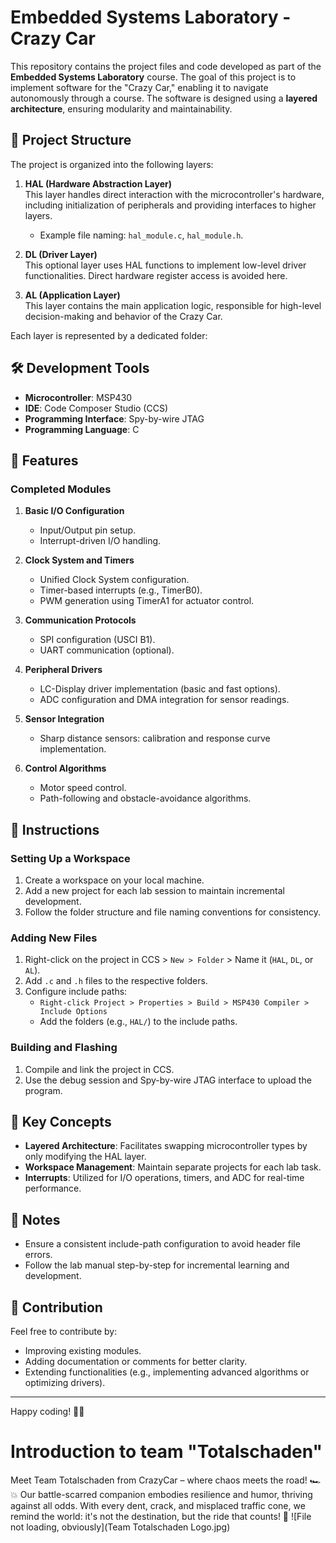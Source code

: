 # Embedded Systems Laboratory - Crazy Car

This repository contains the project files and code developed as part of the **Embedded Systems Laboratory** course. The goal of this project is to implement software for the "Crazy Car," enabling it to navigate autonomously through a course. The software is designed using a **layered architecture**, ensuring modularity and maintainability.

## 📂 Project Structure

The project is organized into the following layers:

1. **HAL (Hardware Abstraction Layer)**  
   This layer handles direct interaction with the microcontroller's hardware, including initialization of peripherals and providing interfaces to higher layers.  
   - Example file naming: `hal_module.c`, `hal_module.h`.

2. **DL (Driver Layer)**  
   This optional layer uses HAL functions to implement low-level driver functionalities. Direct hardware register access is avoided here.

3. **AL (Application Layer)**  
   This layer contains the main application logic, responsible for high-level decision-making and behavior of the Crazy Car.

Each layer is represented by a dedicated folder:

## 🛠 Development Tools

- **Microcontroller**: MSP430
- **IDE**: Code Composer Studio (CCS)
- **Programming Interface**: Spy-by-wire JTAG
- **Programming Language**: C

## 🚀 Features

### Completed Modules
1. **Basic I/O Configuration**  
   - Input/Output pin setup.
   - Interrupt-driven I/O handling.

2. **Clock System and Timers**  
   - Unified Clock System configuration.  
   - Timer-based interrupts (e.g., TimerB0).  
   - PWM generation using TimerA1 for actuator control.

3. **Communication Protocols**  
   - SPI configuration (USCI B1).  
   - UART communication (optional).

4. **Peripheral Drivers**  
   - LC-Display driver implementation (basic and fast options).  
   - ADC configuration and DMA integration for sensor readings.

5. **Sensor Integration**  
   - Sharp distance sensors: calibration and response curve implementation.  

6. **Control Algorithms**  
   - Motor speed control.  
   - Path-following and obstacle-avoidance algorithms.

## 📖 Instructions

### Setting Up a Workspace
1. Create a workspace on your local machine.  
2. Add a new project for each lab session to maintain incremental development.  
3. Follow the folder structure and file naming conventions for consistency.  

### Adding New Files
1. Right-click on the project in CCS > `New > Folder` > Name it (`HAL`, `DL`, or `AL`).  
2. Add `.c` and `.h` files to the respective folders.  
3. Configure include paths:  
   - `Right-click Project > Properties > Build > MSP430 Compiler > Include Options`  
   - Add the folders (e.g., `HAL/`) to the include paths.

### Building and Flashing
1. Compile and link the project in CCS.  
2. Use the debug session and Spy-by-wire JTAG interface to upload the program.  

## 🌟 Key Concepts

- **Layered Architecture**: Facilitates swapping microcontroller types by only modifying the HAL layer.
- **Workspace Management**: Maintain separate projects for each lab task.
- **Interrupts**: Utilized for I/O operations, timers, and ADC for real-time performance.

## 📝 Notes

- Ensure a consistent include-path configuration to avoid header file errors.  
- Follow the lab manual step-by-step for incremental learning and development.  

## 🤝 Contribution

Feel free to contribute by:
- Improving existing modules.
- Adding documentation or comments for better clarity.
- Extending functionalities (e.g., implementing advanced algorithms or optimizing drivers).

---

Happy coding! 🚗✨

# Introduction to team "Totalschaden"
Meet Team Totalschaden from CrazyCar – where chaos meets the road! 🏎️💥 Our battle-scarred companion embodies resilience and humor, thriving against all odds. With every dent, crack, and misplaced traffic cone, we remind the world: it's not the destination, but the ride that counts! 🚦
![File not loading, obviously](Team Totalschaden Logo.jpg)
